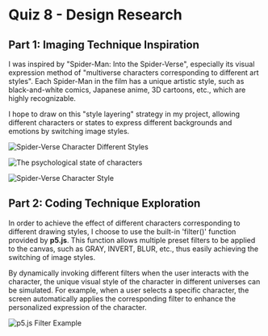 # Quiz 8 - Design Research

## Part 1: Imaging Technique Inspiration
I was inspired by "Spider-Man: Into the Spider-Verse", especially its visual expression method of "multiverse characters corresponding to different art styles". Each Spider-Man in the film has a unique artistic style, such as black-and-white comics, Japanese anime, 3D cartoons, etc., which are highly recognizable.

I hope to draw on this "style layering" strategy in my project, allowing different characters or states to express different backgrounds and emotions by switching image styles.

![Spider-Verse Character Different Styles](https://static1.cbrimages.com/wordpress/wp-content/uploads/2018/12/spider-verse10-1.jpg)

![The psychological state of characters](https://www.agendamag.com/wp-content/uploads/2023/06/the-spot-from-spider-man-across-the-spider-verse-scene.jpg)

![Spider-Verse Character Style](https://akm-img-a-in.tosshub.com/indiatoday/images/story/202305/pav-sixteen_nine.jpg?VersionId=nuY4DByPdinnRtXEE0oRVyaCVKA.EUG1)

## Part 2: Coding Technique Exploration
In order to achieve the effect of different characters corresponding to different drawing styles, I choose to use the built-in 'filter()' function provided by **p5.js**. This function allows multiple preset filters to be applied to the canvas, such as GRAY, INVERT, BLUR, etc., thus easily achieving the switching of image styles.

By dynamically invoking different filters when the user interacts with the character, the unique visual style of the character in different universes can be simulated. For example, when a user selects a specific character, the screen automatically applies the corresponding filter to enhance the personalized expression of the character.

![p5.js Filter Example](https://p5js.org/assets/examples/style.jpg)